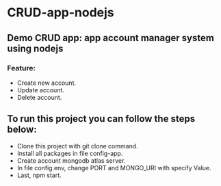 # CRUD-app-nodejs

## Demo CRUD app: app account manager system using nodejs

### Feature:
- Create new account.
- Update account.
- Delete account.

## To run this project you can follow the steps below:
- Clone this project with git clone command.
- Install all packages in file config-app.
- Create account mongodb atlas server.
- In file config.env, change PORT and MONGO_URI with specify Value.
- Last, npm start.
